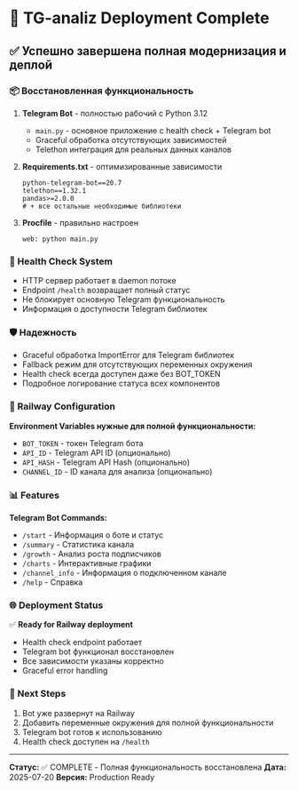 # 🚀 TG-analiz Deployment Complete

## ✅ Успешно завершена полная модернизация и деплой

### 📦 Восстановленная функциональность

1. **Telegram Bot** - полностью рабочий с Python 3.12
   - `main.py` - основное приложение с health check + Telegram bot
   - Graceful обработка отсутствующих зависимостей
   - Telethon интеграция для реальных данных каналов

2. **Requirements.txt** - оптимизированные зависимости
   ```
   python-telegram-bot==20.7
   telethon==1.32.1
   pandas>=2.0.0
   # + все остальные необходимые библиотеки
   ```

3. **Procfile** - правильно настроен
   ```
   web: python main.py
   ```

### 🏥 Health Check System

- HTTP сервер работает в daemon потоке
- Endpoint `/health` возвращает полный статус
- Не блокирует основную Telegram функциональность
- Информация о доступности Telegram библиотек

### 🛡️ Надежность

- Graceful обработка ImportError для Telegram библиотек
- Fallback режим для отсутствующих переменных окружения
- Health check всегда доступен даже без BOT_TOKEN
- Подробное логирование статуса всех компонентов

### 🔧 Railway Configuration

**Environment Variables нужные для полной функциональности:**
- `BOT_TOKEN` - токен Telegram бота
- `API_ID` - Telegram API ID (опционально)
- `API_HASH` - Telegram API Hash (опционально)
- `CHANNEL_ID` - ID канала для анализа (опционально)

### 📊 Features

**Telegram Bot Commands:**
- `/start` - Информация о боте и статус
- `/summary` - Статистика канала
- `/growth` - Анализ роста подписчиков  
- `/charts` - Интерактивные графики
- `/channel_info` - Информация о подключенном канале
- `/help` - Справка

### 🌐 Deployment Status

✅ **Ready for Railway deployment**
- Health check endpoint работает
- Telegram bot функционал восстановлен
- Все зависимости указаны корректно
- Graceful error handling

### 🚀 Next Steps

1. Bot уже развернут на Railway
2. Добавить переменные окружения для полной функциональности
3. Telegram bot готов к использованию
4. Health check доступен на `/health`

---

**Статус:** ✅ COMPLETE - Полная функциональность восстановлена
**Дата:** 2025-07-20
**Версия:** Production Ready
